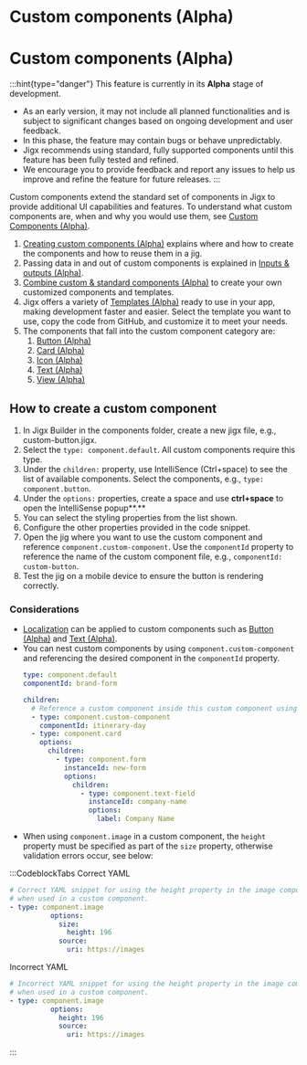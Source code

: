 # Custom components (Alpha)

# Custom components (Alpha)

:::hint{type="danger"}
This feature is currently in its **Alpha** stage of development.

- As an early version, it may not include all planned functionalities and is subject to significant changes based on ongoing development and user feedback.
- In this phase, the feature may contain bugs or behave unpredictably.
- Jigx recommends using standard, fully supported components until this feature has been fully tested and refined.
- We encourage you to provide feedback and report any issues to help us improve and refine the feature for future releases.&#x20;
:::

Custom components extend the standard set of components in Jigx to provide additional UI capabilities and features. To understand what custom components are, when and why you would use them, see [Custom Components (Alpha)](https://docs.jigx.com/custom-components-alpha).

1. [Creating custom components (Alpha)](https://docs.jigx.com/creating-custom-components-alpha) explains where and how to create the components and how to reuse them in a jig.
2. Passing data in and out of custom components is explained in [Inputs & outputs (Alpha)](https://docs.jigx.com/inputs-and-outputs-alpha).
3. [Combine custom & standard components (Alpha)](<Custom components _Alpha_/Combine custom _ standard components _Alpha_.md>) to create your own customized components and templates.
4. Jigx offers a variety of [Templates (Alpha)](<Custom components _Alpha_/Templates _Alpha_.md>) ready to use in your app, making development faster and easier. Select the template you want to use, copy the code from GitHub, and customize it to meet your needs.
5. The components that fall into the custom component category are:
   1. [Button (Alpha)](<Custom components _Alpha_/Button _Alpha_.md>)
   2. [Card (Alpha)](<Custom components _Alpha_/Card _Alpha_.md>)
   3. [Icon (Alpha)](<Custom components _Alpha_/Icon _Alpha_.md>)
   4. [Text (Alpha)](<Custom components _Alpha_/Text _Alpha_.md>)
   5. [View (Alpha)](<Custom components _Alpha_/View _Alpha_.md>)

## How to create a custom component

1. In Jigx Builder in the components folder, create a new jigx file, e.g., custom-button.jigx.
2. Select the `type: component.default`. All custom components require this type.
3. Under the `children:` property, use IntelliSence (Ctrl+space) to see the list of available components. Select the components, e.g., `type: component.button`.
4. Under the `options:` properties, create a space and use **ctrl+space** to open the IntelliSense popup**.**&#x20;
5. You can select the styling properties from the list shown.
6. Configure the other properties provided in the code snippet.
7. Open the jig where you want to use the custom component and reference `component.custom-component`. Use the `componentId` property to reference the name of the custom component file, e.g., `componentId: custom-button`.
8. Test the jig on a mobile device to ensure the button is rendering correctly.

### Considerations

- [Localization](https://docs.jigx.com/localization) can be applied to custom components such as [Button (Alpha)](<Custom components _Alpha_/Button _Alpha_.md>) and [Text (Alpha)](<Custom components _Alpha_/Text _Alpha_.md>).
- You can nest custom components by using `component.custom-component` and referencing the desired component in the `componentId` property.
  ```yaml
  type: component.default
  componentId: brand-form

  children:
    # Reference a custom component inside this custom component using componentId.
    - type: component.custom-component
      componentId: itinerary-day
    - type: component.card
      options:
        children:
          - type: component.form
            instanceId: new-form
            options:
              children:
                - type: component.text-field
                  instanceId: company-name
                  options:
                    label: Company Name
  ```
- When using `component.image` in a custom component, the `height` property must be specified as part of the `size` property, otherwise validation errors occur, see below:

:::CodeblockTabs
Correct YAML

```yaml
# Correct YAML snippet for using the height property in the image component,
# when used in a custom component.
- type: component.image
          options:
            size:
              height: 196
            source:
              uri: https://images
```

Incorrect YAML

```yaml
# Incorrect YAML snippet for using the height property in the image component,
# when used in a custom component.
- type: component.image
          options:
            height: 196
            source:
              uri: https://images
```
:::

